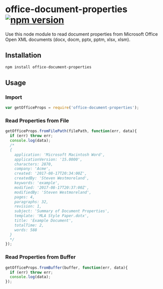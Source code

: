 # office-document-properties [![npm version](https://badge.fury.io/js/office-document-properties.svg)](https://badge.fury.io/js/office-document-properties)

Use this node module to read document properties from Microsoft Office Open XML documents (docx, docm, pptx, pptm, xlsx, xlsm).

## Installation

```sh
npm install office-document-properties
```

## Usage

### Import

```js
var getOfficeProps = require('office-document-properties');
```

### Read Properties from File

```js
getOfficeProps.fromFilePath(filePath, function(err, data){
  if (err) throw err;
  console.log(data);
  /*
  {
    application: 'Microsoft Macintosh Word',
    applicationVersion: '15.0000',
    characters: 2870,
    company: 'Acme',
    created: '2017-08-17T20:34:00Z',
    createdBy: 'Steven Westmoreland',
    keywords: 'example',
    modified: '2017-08-17T20:37:00Z',
    modifiedBy: 'Steven Westmoreland',
    pages: 4,
    paragraphs: 32,
    revision: 1,
    subject: 'Summary of Document Properties',
    template: 'MLA Style Paper.dotx',
    title: 'Example Document',
    totalTime: 2,
    words: 588
  }
  */
});
```

### Read Properties from Buffer

```js
getOfficeProps.fromBuffer(buffer, function(err, data){
  if (err) throw err;
  console.log(data);
});
```
